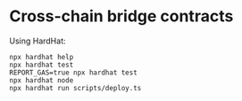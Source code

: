 # Cross-chain bridge contracts

Using HardHat:
```shell
npx hardhat help
npx hardhat test
REPORT_GAS=true npx hardhat test
npx hardhat node
npx hardhat run scripts/deploy.ts
```
